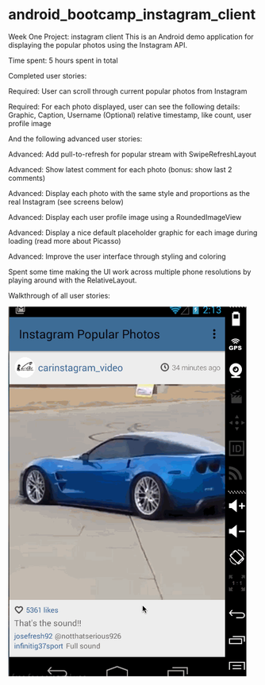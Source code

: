 # android_bootcamp_instagram_client
Week One Project: instagram client
This is an Android demo application for displaying the popular photos using the Instagram API. 

Time spent: 5 hours spent in total

Completed user stories:

Required: User can scroll through current popular photos from Instagram

Required: For each photo displayed, user can see the following details:
Graphic, Caption, Username
(Optional) relative timestamp, like count, user profile image

And the following advanced user stories:

Advanced: Add pull-to-refresh for popular stream with SwipeRefreshLayout

Advanced: Show latest comment for each photo (bonus: show last 2 comments)

Advanced: Display each photo with the same style and proportions as the real Instagram (see screens below)

Advanced: Display each user profile image using a RoundedImageView

Advanced: Display a nice default placeholder graphic for each image during loading (read more about Picasso)

Advanced: Improve the user interface through styling and coloring

Spent some time making the UI work across multiple phone resolutions by playing around with the RelativeLayout.


Walkthrough of all user stories:

![alt tag](https://github.com/XiangliDai/android_bootcamp_instagram_client/blob/master/week-1.gif)

